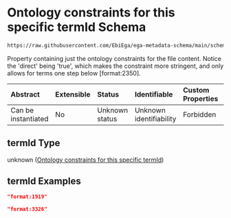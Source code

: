 # Ontology constraints for this specific termId Schema

```txt
https://raw.githubusercontent.com/EbiEga/ega-metadata-schema/main/schemas/EGA.common-definitions.json#/definitions/fileObject/properties/fileContent/items/properties/termId
```

Property containing just the ontology constraints for the file content. Notice the 'direct' being 'true', which makes the constraint more stringent, and only allows for terms one step below \[format:2350].

| Abstract            | Extensible | Status         | Identifiable            | Custom Properties | Additional Properties | Access Restrictions | Defined In                                                                                           |
| :------------------ | :--------- | :------------- | :---------------------- | :---------------- | :-------------------- | :------------------ | :--------------------------------------------------------------------------------------------------- |
| Can be instantiated | No         | Unknown status | Unknown identifiability | Forbidden         | Allowed               | none                | [EGA.common-definitions.json\*](../../../schemas/EGA.common-definitions.json "open original schema") |

## termId Type

unknown ([Ontology constraints for this specific termId](ega-4-definitions-ega-file-object-properties-file-content-array-file-content-item-properties-ontology-constraints-for-this-specific-termid.md))

## termId Examples

```json
"format:1919"
```

```json
"format:3326"
```

